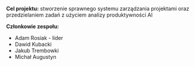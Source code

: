 <b>Cel projektu:</b> stworzenie sprawnego systemu zarządzania projektami oraz 
przedzielaniem zadań z użyciem analizy produktywności AI


<b>Członkowie zespołu:</b>
<ul>
<li>Adam Rosiak - lider</li>
<li>Dawid Kubacki</li>
<li>Jakub Trembowki</li>
<li>Michał Augustyn</li>
</ul>
